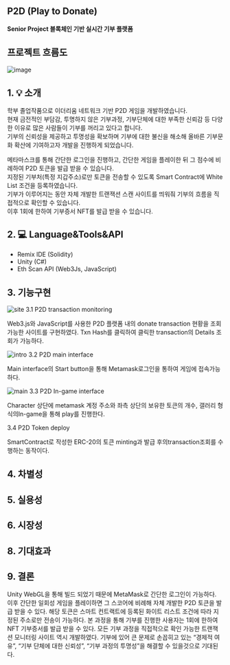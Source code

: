 ## P2D (Play to Donate)<br>
**Senior Project 블록체인 기반 실시간 기부 플랫폼**


## 프로젝트 흐름도 <br>
![image](https://user-images.githubusercontent.com/79950504/174436552-c50d0d72-d0a7-4ea9-9d23-18a6a634c95d.png)



## 1. 💡 소개 <br>
학부 졸업작품으로 이더리움 네트워크 기반 P2D 게임을 개발하였습니다.  
현재 금전적인 부담감, 투명하지 않은 기부과정, 기부단체에 대한 부족한 신뢰감 등 다양한 이유로 많은 사람들이 기부를 꺼리고 있다고 합니다.  
기부의 신뢰성을 제공하고 투명성을 확보하며 기부에 대한 불신을 해소해 올바른 기부문화 확산에 기여하고자 개발을 진행하게 되었습니다.  

메타마스크를 통해 간단한 로그인을 진행하고, 간단한 게임을 플레이한 뒤 그 점수에 비례하여 P2D 토큰을 발급 받을 수 있습니다.  
지정된 기부처(특정 지갑주소)로만 토큰을 전송할 수 있도록 Smart Contract에 White List 조건을 등록하였습니다.  
기부가 이루어지는 동안 자체 개발한 트랜잭션 스캔 사이트를 띄워줘 기부의 흐름을 직접적으로 확인할 수 있습니다.  
이후 1회에 한하여 기부증서 NFT를 발급 받을 수 있습니다.  





## 2. 💻 Language&Tools&API <br>
* Remix IDE (Solidity)  
* Unity (C#)  
* Eth Scan API (Web3Js, JavaScript)  

    


## 3. 기능구현 <br>

 ![site](https://user-images.githubusercontent.com/79950091/174741740-d33d138c-4c4f-4389-8e8e-9753b62a0197.png)
3.1 P2D transaction monitoring

Web3.js와 JavaScript를 사용한 P2D 플랫폼 내의 donate transaction 현황을 조회 가능한 사이트를 구현하였다. Txn Hash를 클릭하여 클릭한 transaction의
Details 조회가 가능하다.

![intro](https://user-images.githubusercontent.com/79950091/174742132-39e9f7ef-7852-43b7-a0fc-236cad3ddc41.png)
3.2 P2D main interface

Main interface의 Start button을 통해 Metamask로그인을 통하여 게임에 접속가능하다.

![main](https://user-images.githubusercontent.com/79950091/174742235-925d3a54-9cb5-4fe7-bebe-3d7c3da27dd4.png)
3.3 P2D In-game interface

Character 상단에 metamask 계정 주소와 좌측 상단의 보유한 토큰의 개수, 갤러리 형식의In-game을 통해  play를 진행한다.



3.4 P2D Token deploy

SmartContract로 작성한 ERC-20의 토큰 minting과 
발급 후의transaction조회를 수행하는 동작이다.



## 4. 차별성 <br>


## 5. 실용성 <br>


## 6. 시장성 <br>


## 8. 기대효과 <br>


## 9. 결론 <br>
Unity WebGL을 통해 빌드 되었기 때문에 MetaMask로 간단한 로그인이 가능하다. 
이후 간단한 일회성 게임을 플레이하면 그 스코어에 비례해 자체 개발한 P2D 토큰을 발급 받을 수 있다. 
해당 토큰은 스마트 컨트랙트에 등록된 화이트 리스트 조건에 따라 지정된 주소로만 전송이 가능하다. 
본 과정을 통해 기부를 진행한 사용자는 1회에 한하여 NFT 기부증서를 발급 받을 수 있다. 
모든 기부 과정을 직접적으로 확인 가능한 트랜잭션 모니터링 사이트 역시 개발하였다. 
기부에 있어 큰 문제로 손꼽히고 있는 “경제적 여유”, “기부 단체에 대한 신뢰성”, “기부 과정의 투명성”을 해결할 수 있을것으로 기대된다.
